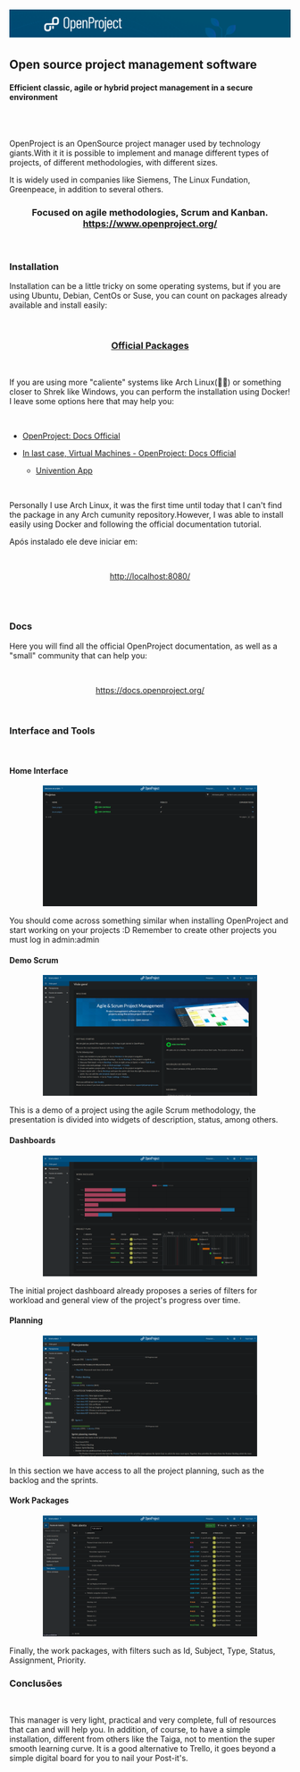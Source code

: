 <h1>
  <img src="OpenProjectImages/home.png" alt="home">
</h1>

## **Open source project management software**

#### **Efficient classic, agile or hybrid project management in a secure environment**

<br/>
<br/>

OpenProject is an OpenSource project manager used by technology giants.With it it is possible to implement and manage different types of projects, of different methodologies, with different sizes.

It is widely used in companies like Siemens, The Linux Fundation, Greenpeace, in addition to several others.

<h3 align="center">
  <b>
    Focused on agile methodologies, Scrum and Kanban.
  </b>
  <br>
  <a href="https://www.openproject.org/" target="_blank">https://www.openproject.org/</a>
</h3>

<br/>

### **Installation**

Installation can be a little tricky on some operating systems, but if you are using Ubuntu, Debian, CentOs or Suse, you can count on packages already available and install easily:

<br/>
<h3 align="center">
  <a href="https://docs.openproject.org/installation-and-operations/installation/packaged/" target="_blank">Official Packages</a>
</h3>
<br/>

If you are using more "caliente" systems like Arch Linux(👏🎉) or something closer to Shrek like Windows, you can perform the installation using Docker! I leave some options here that may help you:

<br/>

- [OpenProject: Docs Official](https://docs.openproject.org/installation-and-operations/installation/docker/)

- [In last case, Virtual Machines - OpenProject: Docs Official](https://docs.openproject.org/installation-and-operations/installation/univention/)

  - [Univention App](https://www.univention.com/products/univention-app-center/app-catalog/openproject/)

<br/>

Personally I use Arch Linux, it was the first time until today that I can't find the package in any Arch cumunity repository.However, I was able to install easily using Docker and following the official documentation tutorial.

Após instalado ele deve iniciar em:

<br/>
<p align="center">
  <a href="http://localhost:8080/" target="_blank">http://localhost:8080/</a>
</p>
<br/>

<br/>

### **Docs**

Here you will find all the official OpenProject documentation, as well as a "small" community that can help you:

<br/>
<p align="center">
  <a href="https://docs.openproject.org/" target="_blank">https://docs.openproject.org/</a>
</p>
<br/>

### **Interface and Tools**

<br/>

#### **Home Interface**

<p align="center"><img src="OpenProjectImages/interface.png" width=384 height=216></img></p>
You should come across something similar when installing OpenProject and start working on your projects :D Remember to create other projects you must log in admin:admin

#### **Demo Scrum**

<p align="center"><img src="OpenProjectImages/demoScrum.png" width=384 height=216></img></p>
This is a demo of a project using the agile Scrum methodology, the presentation is divided into widgets of description, status, among others.

#### **Dashboards**

<p align="center"><img src="OpenProjectImages/demoScrumDashboards.png" width=384 height=216></img></p>
The initial project dashboard already proposes a series of filters for workload and general view of the project's progress over time.

#### **Planning**

<p align="center"><img src="OpenProjectImages/demoScrumPlanning.png" width=384 height=216></img></p>

In this section we have access to all the project planning, such as the backlog and the sprints.

#### **Work Packages**
<p align="center"><img src="OpenProjectImages/demoScrumWorkPackages.png" width=384 height=216></img></p>

Finally, the work packages, with filters such as Id, Subject, Type, Status, Assignment, Priority.

### **Conclusões**

<br/>

This manager is very light, practical and very complete, full of resources that can and will help you. In addition, of course, to have a simple installation, different from others like the Taiga, not to mention the super smooth learning curve. It is a good alternative to Trello, it goes beyond a simple digital board for you to nail your Post-it's.